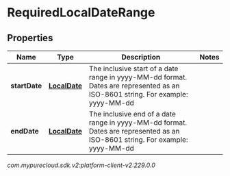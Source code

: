 # RequiredLocalDateRange


## Properties

| Name | Type | Description | Notes |
| ------------ | ------------- | ------------- | ------------- |
| **startDate** | [**LocalDate**](LocalDate) | The inclusive start of a date range in yyyy-MM-dd format. Dates are represented as an ISO-8601 string. For example: yyyy-MM-dd |  |
| **endDate** | [**LocalDate**](LocalDate) | The inclusive end of a date range in yyyy-MM-dd format. Dates are represented as an ISO-8601 string. For example: yyyy-MM-dd |  |




_com.mypurecloud.sdk.v2:platform-client-v2:229.0.0_
